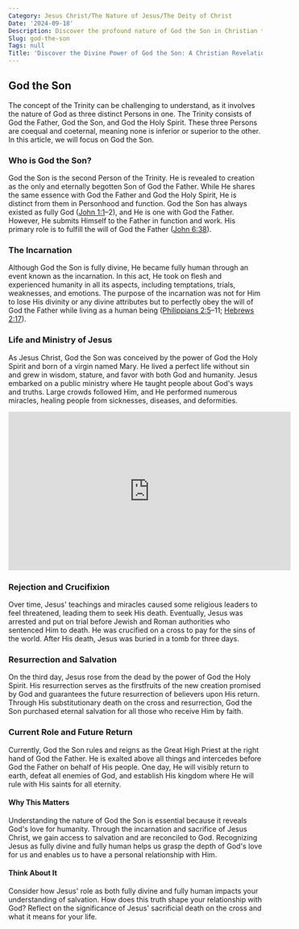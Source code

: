 ```yaml
---
Category: Jesus Christ/The Nature of Jesus/The Deity of Christ
Date: '2024-09-18'
Description: Discover the profound nature of God the Son in Christian theology, exploring the unique attributes and role of Jesus Christ as part of the Holy Trinity. Delve into the significance of this divine figure in shaping beliefs and practices within the Christian faith.
Slug: god-the-son
Tags: null
Title: 'Discover the Divine Power of God the Son: A Christian Revelation'
---
```


## God the Son

The concept of the Trinity can be challenging to understand, as it involves the nature of God as three distinct Persons in one. The Trinity consists of God the Father, God the Son, and God the Holy Spirit. These three Persons are coequal and coeternal, meaning none is inferior or superior to the other. In this article, we will focus on God the Son.

### Who is God the Son?

God the Son is the second Person of the Trinity. He is revealed to creation as the only and eternally begotten Son of God the Father. While He shares the same essence with God the Father and God the Holy Spirit, He is distinct from them in Personhood and function. God the Son has always existed as fully God ([John 1:1](https://www.bibleref.com/John/1/John-1-1.html)–2), and He is one with God the Father. However, He submits Himself to the Father in function and work. His primary role is to fulfill the will of God the Father ([John 6:38](https://www.bibleref.com/John/6/John-6-38.html)).

### The Incarnation

Although God the Son is fully divine, He became fully human through an event known as the incarnation. In this act, He took on flesh and experienced humanity in all its aspects, including temptations, trials, weaknesses, and emotions. The purpose of the incarnation was not for Him to lose His divinity or any divine attributes but to perfectly obey the will of God the Father while living as a human being ([Philippians 2:5](https://www.bibleref.com/Philippians/2/Philippians-2-5.html)–11; [Hebrews 2:17](https://www.bibleref.com/Hebrews/2/Hebrews-2-17.html)).

### Life and Ministry of Jesus

As Jesus Christ, God the Son was conceived by the power of God the Holy Spirit and born of a virgin named Mary. He lived a perfect life without sin and grew in wisdom, stature, and favor with both God and humanity. Jesus embarked on a public ministry where He taught people about God's ways and truths. Large crowds followed Him, and He performed numerous miracles, healing people from sicknesses, diseases, and deformities.


<iframe width="560" height="315" src="https://www.youtube.com/embed/0SOJEyzdg-M" frameborder="0" allow="autoplay; encrypted-media" allowfullscreen></iframe>


### Rejection and Crucifixion

Over time, Jesus' teachings and miracles caused some religious leaders to feel threatened, leading them to seek His death. Eventually, Jesus was arrested and put on trial before Jewish and Roman authorities who sentenced Him to death. He was crucified on a cross to pay for the sins of the world. After His death, Jesus was buried in a tomb for three days.

### Resurrection and Salvation

On the third day, Jesus rose from the dead by the power of God the Holy Spirit. His resurrection serves as the firstfruits of the new creation promised by God and guarantees the future resurrection of believers upon His return. Through His substitutionary death on the cross and resurrection, God the Son purchased eternal salvation for all those who receive Him by faith.

### Current Role and Future Return

Currently, God the Son rules and reigns as the Great High Priest at the right hand of God the Father. He is exalted above all things and intercedes before God the Father on behalf of His people. One day, He will visibly return to earth, defeat all enemies of God, and establish His kingdom where He will rule with His saints for all eternity.

#### Why This Matters

Understanding the nature of God the Son is essential because it reveals God's love for humanity. Through the incarnation and sacrifice of Jesus Christ, we gain access to salvation and are reconciled to God. Recognizing Jesus as fully divine and fully human helps us grasp the depth of God's love for us and enables us to have a personal relationship with Him.

#### Think About It

Consider how Jesus' role as both fully divine and fully human impacts your understanding of salvation. How does this truth shape your relationship with God? Reflect on the significance of Jesus' sacrificial death on the cross and what it means for your life.